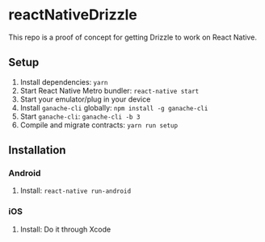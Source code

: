 # reactNativeDrizzle

This repo is a proof of concept for getting Drizzle to work on React Native.

## Setup

1. Install dependencies: `yarn`
1. Start React Native Metro bundler: `react-native start`
1. Start your emulator/plug in your device
1. Install `ganache-cli` globally: `npm install -g ganache-cli`
1. Start `ganache-cli`: `ganache-cli -b 3`
1. Compile and migrate contracts: `yarn run setup`

## Installation

### Android

1. Install: `react-native run-android`

### iOS

1. Install: Do it through Xcode
